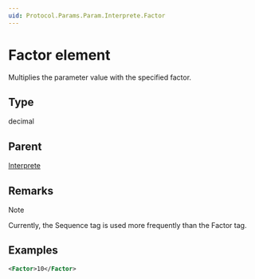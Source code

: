 ```yaml
---
uid: Protocol.Params.Param.Interprete.Factor
---
```


# Factor element

Multiplies the parameter value with the specified factor.

## Type

decimal

## Parent

[Interprete](xref:Protocol.Params.Param.Interprete)

## Remarks

> [!NOTE]
> Currently, the Sequence tag is used more frequently than the Factor tag.

## Examples

```xml
<Factor>10</Factor>
```
